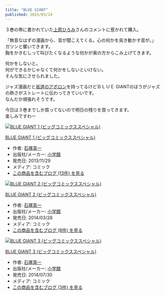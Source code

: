 ```yaml
---
title: "BLUE GIANT"
published: 2015/03/24
---
```


<p>３巻の帯に書かれていた<a class="keyword" href="http://d.hatena.ne.jp/keyword/%BE%E5%B8%B6%A4%D2%A4%ED%A4%DF">上原ひろみ</a>さんのコメントに惹かれて購入。</p><p>「無音なはずの漫画から、音が聞こえてくる。心の何かを突き動かす音が。」<br />
ガツンと響いてきます。<br />
胸をかきむしって叫びたくなるような何かが奥の方からこみ上げてきます。</p><p>何かをしないと。<br />
何ができるかじゃなくて何かをしないといけない。<br />
そんな気にさせられました。</p><p>ジャズ漫画だと<a class="keyword" href="http://d.hatena.ne.jp/keyword/%BA%E4%C6%BB%A4%CE%A5%A2%A5%DD%A5%ED%A5%F3">坂道のアポロン</a>を持ってるけどＢＬＵＥ GIANTのほうがジャズの熱さがストレートに伝わってきていいです。<br />
なんだか頑張れそうです。</p><p>今日は３巻までしか買ってないので明日の残りを買ってきます。<br />
楽しみですわー</p><p><div class="hatena-asin-detail"><a href="http://www.amazon.co.jp/exec/obidos/ASIN/4091856780/wataro-22/"><img src="http://ecx.images-amazon.com/images/I/415BUO0ccjL._SL160_.jpg" class="hatena-asin-detail-image" alt="BLUE GIANT 1 (ビッグコミックススペシャル)" title="BLUE GIANT 1 (ビッグコミックススペシャル)"></a><div class="hatena-asin-detail-info"><p class="hatena-asin-detail-title"><a href="http://www.amazon.co.jp/exec/obidos/ASIN/4091856780/wataro-22/">BLUE GIANT 1 (ビッグコミックススペシャル)</a></p><ul><li><span class="hatena-asin-detail-label">作者:</span> <a class="keyword" href="http://d.hatena.ne.jp/keyword/%C0%D0%C4%CD%BF%BF%B0%EC">石塚真一</a></li><li><span class="hatena-asin-detail-label">出版社/メーカー:</span> <a class="keyword" href="http://d.hatena.ne.jp/keyword/%BE%AE%B3%D8%B4%DB">小学館</a></li><li><span class="hatena-asin-detail-label">発売日:</span> 2013/11/29</li><li><span class="hatena-asin-detail-label">メディア:</span> コミック</li><li><a href="http://d.hatena.ne.jp/asin/4091856780/wataro-22" target="_blank">この商品を含むブログ (13件) を見る</a></li></ul></div><div class="hatena-asin-detail-foot"></div></div><div class="hatena-asin-detail"><a href="http://www.amazon.co.jp/exec/obidos/ASIN/4091862454/wataro-22/"><img src="http://ecx.images-amazon.com/images/I/51BTKdvLSQL._SL160_.jpg" class="hatena-asin-detail-image" alt="BLUE GIANT 2 (ビッグコミックススペシャル)" title="BLUE GIANT 2 (ビッグコミックススペシャル)"></a><div class="hatena-asin-detail-info"><p class="hatena-asin-detail-title"><a href="http://www.amazon.co.jp/exec/obidos/ASIN/4091862454/wataro-22/">BLUE GIANT 2 (ビッグコミックススペシャル)</a></p><ul><li><span class="hatena-asin-detail-label">作者:</span> <a class="keyword" href="http://d.hatena.ne.jp/keyword/%C0%D0%C4%CD%BF%BF%B0%EC">石塚真一</a></li><li><span class="hatena-asin-detail-label">出版社/メーカー:</span> <a class="keyword" href="http://d.hatena.ne.jp/keyword/%BE%AE%B3%D8%B4%DB">小学館</a></li><li><span class="hatena-asin-detail-label">発売日:</span> 2014/03/28</li><li><span class="hatena-asin-detail-label">メディア:</span> コミック</li><li><a href="http://d.hatena.ne.jp/asin/4091862454/wataro-22" target="_blank">この商品を含むブログ (8件) を見る</a></li></ul></div><div class="hatena-asin-detail-foot"></div></div><div class="hatena-asin-detail"><a href="http://www.amazon.co.jp/exec/obidos/ASIN/4091864600/wataro-22/"><img src="http://ecx.images-amazon.com/images/I/516feQkH2VL._SL160_.jpg" class="hatena-asin-detail-image" alt="BLUE GIANT 3 (ビッグコミックススペシャル)" title="BLUE GIANT 3 (ビッグコミックススペシャル)"></a><div class="hatena-asin-detail-info"><p class="hatena-asin-detail-title"><a href="http://www.amazon.co.jp/exec/obidos/ASIN/4091864600/wataro-22/">BLUE GIANT 3 (ビッグコミックススペシャル)</a></p><ul><li><span class="hatena-asin-detail-label">作者:</span> <a class="keyword" href="http://d.hatena.ne.jp/keyword/%C0%D0%C4%CD%BF%BF%B0%EC">石塚真一</a></li><li><span class="hatena-asin-detail-label">出版社/メーカー:</span> <a class="keyword" href="http://d.hatena.ne.jp/keyword/%BE%AE%B3%D8%B4%DB">小学館</a></li><li><span class="hatena-asin-detail-label">発売日:</span> 2014/07/30</li><li><span class="hatena-asin-detail-label">メディア:</span> コミック</li><li><a href="http://d.hatena.ne.jp/asin/4091864600/wataro-22" target="_blank">この商品を含むブログ (3件) を見る</a></li></ul></div><div class="hatena-asin-detail-foot"></div></div></p>

